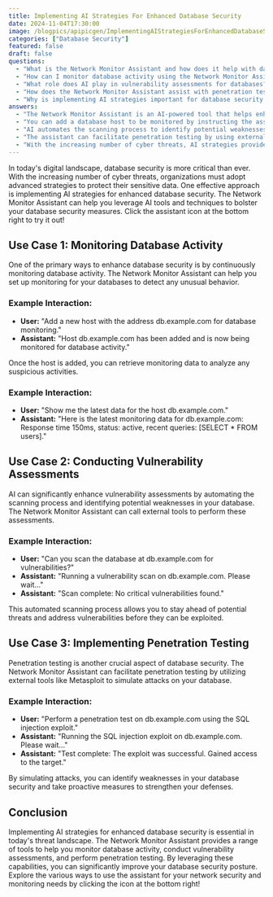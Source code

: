```yaml
---
title: Implementing AI Strategies For Enhanced Database Security
date: 2024-11-04T17:30:00
image: /blogpics/apipicgen/ImplementingAIStrategiesForEnhancedDatabaseSecurity-DGS77XIAZI.jpg
categories: ["Database Security"]
featured: false
draft: false
questions:
  - "What is the Network Monitor Assistant and how does it help with database security?"
  - "How can I monitor database activity using the Network Monitor Assistant?"
  - "What role does AI play in vulnerability assessments for databases?"
  - "How does the Network Monitor Assistant assist with penetration testing?"
  - "Why is implementing AI strategies important for database security today?"
answers:
  - "The Network Monitor Assistant is an AI-powered tool that helps enhance database security by enabling continuous monitoring of database activity, conducting automated vulnerability assessments, and facilitating penetration testing using external tools."
  - "You can add a database host to be monitored by instructing the assistant, for example, by saying 'Add a new host with the address db.example.com for database monitoring.' The assistant will then track activity and provide monitoring data such as response times, status, and recent queries."
  - "AI automates the scanning process to identify potential weaknesses in databases quickly and efficiently. The Network Monitor Assistant can call external tools to perform these vulnerability scans, helping organizations detect and address security issues before they are exploited."
  - "The assistant can facilitate penetration testing by using external tools like Metasploit to simulate attacks on your database. For example, it can run an SQL injection exploit to test your database's defenses and report on the success or failure of the attack."
  - "With the increasing number of cyber threats, AI strategies provide advanced, automated methods to monitor, assess, and test database security continuously. This proactive approach helps organizations stay ahead of potential attacks and strengthen their security posture effectively."
---
```

In today's digital landscape, database security is more critical than ever. With the increasing number of cyber threats, organizations must adopt advanced strategies to protect their sensitive data. One effective approach is implementing AI strategies for enhanced database security. The Network Monitor Assistant can help you leverage AI tools and techniques to bolster your database security measures. Click the assistant icon at the bottom right to try it out!

## Use Case 1: Monitoring Database Activity

One of the primary ways to enhance database security is by continuously monitoring database activity. The Network Monitor Assistant can help you set up monitoring for your databases to detect any unusual behavior.

### Example Interaction:
- **User:** "Add a new host with the address db.example.com for database monitoring."
- **Assistant:** "Host db.example.com has been added and is now being monitored for database activity."

Once the host is added, you can retrieve monitoring data to analyze any suspicious activities.

### Example Interaction:
- **User:** "Show me the latest data for the host db.example.com."
- **Assistant:** "Here is the latest monitoring data for db.example.com: Response time 150ms, status: active, recent queries: [SELECT * FROM users]."

## Use Case 2: Conducting Vulnerability Assessments

AI can significantly enhance vulnerability assessments by automating the scanning process and identifying potential weaknesses in your database. The Network Monitor Assistant can call external tools to perform these assessments.

### Example Interaction:
- **User:** "Can you scan the database at db.example.com for vulnerabilities?"
- **Assistant:** "Running a vulnerability scan on db.example.com. Please wait..."
- **Assistant:** "Scan complete: No critical vulnerabilities found."

This automated scanning process allows you to stay ahead of potential threats and address vulnerabilities before they can be exploited.

## Use Case 3: Implementing Penetration Testing

Penetration testing is another crucial aspect of database security. The Network Monitor Assistant can facilitate penetration testing by utilizing external tools like Metasploit to simulate attacks on your database.

### Example Interaction:
- **User:** "Perform a penetration test on db.example.com using the SQL injection exploit."
- **Assistant:** "Running the SQL injection exploit on db.example.com. Please wait..."
- **Assistant:** "Test complete: The exploit was successful. Gained access to the target."

By simulating attacks, you can identify weaknesses in your database security and take proactive measures to strengthen your defenses.

## Conclusion

Implementing AI strategies for enhanced database security is essential in today's threat landscape. The Network Monitor Assistant provides a range of tools to help you monitor database activity, conduct vulnerability assessments, and perform penetration testing. By leveraging these capabilities, you can significantly improve your database security posture. Explore the various ways to use the assistant for your network security and monitoring needs by clicking the icon at the bottom right!